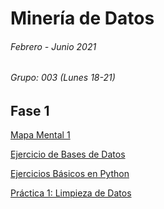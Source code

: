 # Minería de Datos 
###### Febrero - Junio 2021
###### Grupo: 003 (Lunes 18-21)

## Fase 1
[Mapa Mental 1](https://github.com/marioalb127/MinDat2021/blob/main/MapaMental_1_1860043.pdf)

[Ejercicio de Bases de Datos](https://github.com/marioalb127/MinDat2021/blob/main/Ej1_BasesDatos_Equipo_3.pdf)

[Ejercicios Básicos en Python](https://github.com/marioalb127/MinDat2021/blob/main/Ej_Python_1860043.ipynb)

[Práctica 1: Limpieza de Datos](https://github.com/marioalb127/MinDat2021/blob/main/Ej_Limpieza_Equipo3.ipynb)
